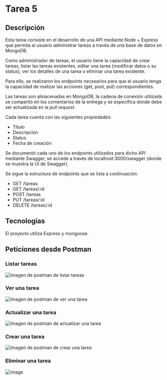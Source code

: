 # Tarea 5

## Descripción

Esta tarea consiste en el desarrollo de una API mediante Node + Express que permita al usuario administrar tareas a través de una base de datos en MongoDB.

Como administrador de tareas, el usuario tiene la capacidad de crear tareas, listar las tareas existentes, editar una tarea (modificar datos o su status), ver los detalles de una tarea o eliminar una tarea existente. 

Para ello, se realizaron los endpoints necesarios para que el usuario tenga la capacidad de realizar las acciones (get, post, put) correspondientes.

Las tareas son almacenadas en MongoDB, la cadena de conexión utilizada se compartió en los comentarios de la entrega y se especifica donde debe ser actualizada en la *pull request*. 

Cada tarea cuenta con las siguientes propiedades:

* Título
* Descripción
* Status
* Fecha de creación

Se documentó cada uno de los endpoints utilizados para dicho API mediante Swagger, se accede a través de localhost:3000/swagger (donde se muestra la UI de Swagger).

Se sigue la estructura de endpoints que se lista a continuación:

* GET /tareas
* GET /tareas/:id
* POST /tareas
* PUT /tareas/:id
* DELETE /tareas/:id

## Tecnologías

El proyecto utiliza Express y mongoose.

## Peticiones desde Postman

### Listar tareas

![Imagen de postman de listar tareas](https://user-images.githubusercontent.com/69441340/226148017-4420e1b1-719b-4ae3-800f-50971baf04cd.png)

### Ver una tarea

![Imagen de postman de ver una tarea](https://user-images.githubusercontent.com/69441340/226148452-f373b4eb-e3df-470b-8ada-8ff97c24b3b7.png)

### Actualizar una tarea

![Imagen de postman de actualizar una tarea](https://user-images.githubusercontent.com/69441340/226148489-0c9676b1-2150-461b-972b-88ae82b347ad.png)

### Crear una tarea

![Imagen de postman de crear una tarea](https://user-images.githubusercontent.com/69441340/226148554-61927b98-7697-4344-96b9-fb924c4d7a7f.png)

### Eliminar una tarea

![image](https://user-images.githubusercontent.com/69441340/226148587-d58701c1-2753-4fee-b46c-b4d573e3804b.png)
